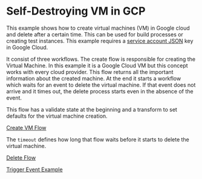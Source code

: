 # Self-Destroying VM in GCP

This example shows how to create virtual machines (VM) in Google cloud and delete after a certain time. This can be used for build processes or creating test instances. This example requires a [service account JSON](https://cloud.google.com/iam/docs/keys-create-delete) key in Google Cloud.

It consist of three workflows. The create flow is responsible for creating the Virtual Machine. In this example it is a Google Cloud VM but this concept works with every cloud provider. This flow returns all the important information about the created machine. At the end it starts a workflow which waits for an event to delete the virtual machine. If that event does not arrive and it times out, the delete process starts even in the absence of the event. 

This flow has a validate state at the beginning and a transform to set defaults for the virtual machine creation.

[Create VM Flow](create.yaml)

The `timeout` defines how long that flow waits before it starts to delete the virtual machine. 

[Delete Flow](deleter.yaml)

[Trigger Event Example](send-delete.yaml)